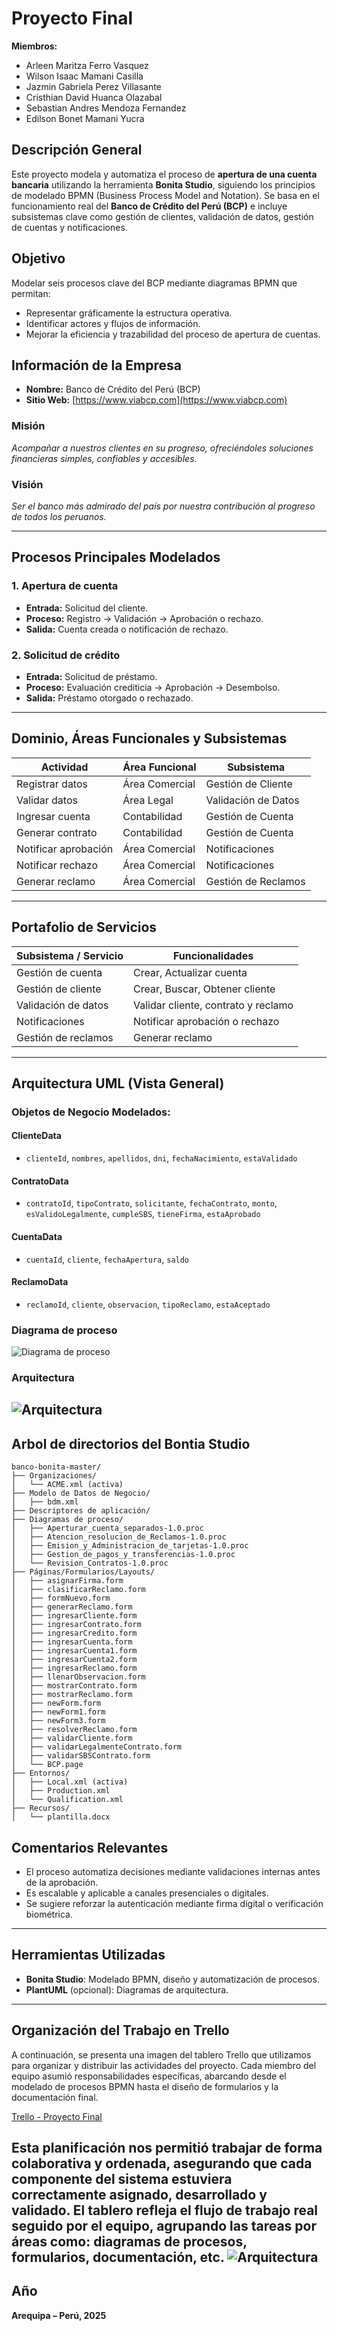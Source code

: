 
# **Proyecto Final**


**Miembros:**

-   Arleen Maritza Ferro Vasquez
-   Wilson Isaac Mamani Casilla
-   Jazmin Gabriela Perez Villasante
-   Cristhian David Huanca Olazabal
-   Sebastian Andres Mendoza Fernandez
-   Edilson Bonet Mamani Yucra

## Descripción General

Este proyecto modela y automatiza el proceso de **apertura de una cuenta bancaria** utilizando la herramienta **Bonita Studio**, siguiendo los principios de modelado BPMN (Business Process Model and Notation). Se basa en el funcionamiento real del **Banco de Crédito del Perú (BCP)** e incluye subsistemas clave como gestión de clientes, validación de datos, gestión de cuentas y notificaciones.

## Objetivo

Modelar seis procesos clave del BCP mediante diagramas BPMN que permitan:
- Representar gráficamente la estructura operativa.
- Identificar actores y flujos de información.
- Mejorar la eficiencia y trazabilidad del proceso de apertura de cuentas.

## Información de la Empresa

- **Nombre:** Banco de Crédito del Perú (BCP)  
- **Sitio Web:** [https://www.viabcp.com](https://www.viabcp.com)

### Misión
*Acompañar a nuestros clientes en su progreso, ofreciéndoles soluciones financieras simples, confiables y accesibles.*

### Visión
*Ser el banco más admirado del país por nuestra contribución al progreso de todos los peruanos.*

---

## Procesos Principales Modelados

### 1. **Apertura de cuenta**
- **Entrada:** Solicitud del cliente.
- **Proceso:** Registro → Validación → Aprobación o rechazo.
- **Salida:** Cuenta creada o notificación de rechazo.

### 2. **Solicitud de crédito**
- **Entrada:** Solicitud de préstamo.
- **Proceso:** Evaluación crediticia → Aprobación → Desembolso.
- **Salida:** Préstamo otorgado o rechazado.

---

## Dominio, Áreas Funcionales y Subsistemas

| Actividad             | Área Funcional   | Subsistema          |
|----------------------|------------------|---------------------|
| Registrar datos      | Área Comercial   | Gestión de Cliente  |
| Validar datos        | Área Legal       | Validación de Datos |
| Ingresar cuenta      | Contabilidad     | Gestión de Cuenta   |
| Generar contrato     | Contabilidad     | Gestión de Cuenta   |
| Notificar aprobación | Área Comercial   | Notificaciones      |
| Notificar rechazo    | Área Comercial   | Notificaciones      |
| Generar reclamo      | Área Comercial   | Gestión de Reclamos |

---

## Portafolio de Servicios

| Subsistema / Servicio     | Funcionalidades                         |
|---------------------------|------------------------------------------|
| Gestión de cuenta         | Crear, Actualizar cuenta                 |
| Gestión de cliente        | Crear, Buscar, Obtener cliente           |
| Validación de datos       | Validar cliente, contrato y reclamo      |
| Notificaciones            | Notificar aprobación o rechazo           |
| Gestión de reclamos       | Generar reclamo                          |

---

## Arquitectura UML (Vista General)

### Objetos de Negocio Modelados:

#### ClienteData
- `clienteId`, `nombres`, `apellidos`, `dni`, `fechaNacimiento`, `estaValidado`

#### ContratoData
- `contratoId`, `tipoContrato`, `solicitante`, `fechaContrato`, `monto`, `esValidoLegalmente`, `cumpleSBS`, `tieneFirma`, `estaAprobado`

#### CuentaData
- `cuentaId`, `cliente`, `fechaApertura`, `saldo`

#### ReclamoData
- `reclamoId`, `cliente`, `observacion`, `tipoReclamo`, `estaAceptado`
### Diagrama de proceso
![Diagrama de proceso](img/dg1.png)
### Arquitectura
![Arquitectura](img/aq.png)
---
## Arbol de directorios del Bontia Studio
```plaintext
banco-bonita-master/
├── Organizaciones/
│   └── ACME.xml (activa)
├── Modelo de Datos de Negocio/
│   ├── bdm.xml
├── Descriptores de aplicación/
├── Diagramas de proceso/
│   ├── Aperturar_cuenta_separados-1.0.proc
│   ├── Atencion_resolucion_de_Reclamos-1.0.proc
│   ├── Emision_y_Administracion_de_tarjetas-1.0.proc
│   ├── Gestion_de_pagos_y_transferencias-1.0.proc
│   └── Revision_Contratos-1.0.proc
├── Páginas/Formularios/Layouts/
│   ├── asignarFirma.form
│   ├── clasificarReclamo.form
│   ├── formNuevo.form
│   ├── generarReclamo.form
│   ├── ingresarCliente.form
│   ├── ingresarContrato.form
│   ├── ingresarCredito.form
│   ├── ingresarCuenta.form
│   ├── ingresarCuenta1.form
│   ├── ingresarCuenta2.form
│   ├── ingresarReclamo.form
│   ├── llenarObservacion.form
│   ├── mostrarContrato.form
│   ├── mostrarReclamo.form
│   ├── newForm.form
│   ├── newForm1.form
│   ├── newForm3.form
│   ├── resolverReclamo.form
│   ├── validarCliente.form
│   ├── validarLegalmenteContrato.form
│   ├── validarSBSContrato.form
│   └── BCP.page
├── Entornos/
│   ├── Local.xml (activa)
│   ├── Production.xml
│   └── Qualification.xml
├── Recursos/
│   └── plantilla.docx
```
## Comentarios Relevantes

- El proceso automatiza decisiones mediante validaciones internas antes de la aprobación.
- Es escalable y aplicable a canales presenciales o digitales.
- Se sugiere reforzar la autenticación mediante firma digital o verificación biométrica.

---

## Herramientas Utilizadas

- **Bonita Studio**: Modelado BPMN, diseño y automatización de procesos.
- **PlantUML** (opcional): Diagramas de arquitectura.

---
## Organización del Trabajo en Trello
A continuación, se presenta una imagen del tablero Trello que utilizamos para organizar y distribuir las actividades del proyecto. Cada miembro del equipo asumió responsabilidades específicas, abarcando desde el modelado de procesos BPMN hasta el diseño de formularios y la documentación final.

[Trello - Proyecto Final](https://trello.com/b/SV2T10sD/proyecto-final)

Esta planificación nos permitió trabajar de forma colaborativa y ordenada, asegurando que cada componente del sistema estuviera correctamente asignado, desarrollado y validado. El tablero refleja el flujo de trabajo real seguido por el equipo, agrupando las tareas por áreas como: diagramas de procesos, formularios, documentación, etc.
![Arquitectura](img/trello.png)
---
## Año

**Arequipa – Perú, 2025**
